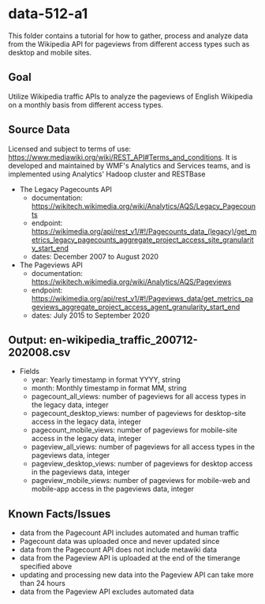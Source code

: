 # data-512-a1
This folder contains a tutorial for how to gather, process and analyze data from the Wikipedia API for pageviews from different access types such as desktop and mobile sites. 
## Goal 
Utilize Wikipedia traffic APIs to analyze the pageviews of English Wikipedia on a monthly basis from different access types. 

## Source Data
Licensed and subject to terms of use: https://www.mediawiki.org/wiki/REST_API#Terms_and_conditions. It is developed and maintained by WMF's Analytics and Services teams, and is implemented using Analytics' Hadoop cluster and RESTBase
- The Legacy Pagecounts API 
  - documentation: https://wikitech.wikimedia.org/wiki/Analytics/AQS/Legacy_Pagecounts
  - endpoint: https://wikimedia.org/api/rest_v1/#!/Pagecounts_data_(legacy)/get_metrics_legacy_pagecounts_aggregate_project_access_site_granularity_start_end
  - dates: December 2007 to August 2020
- The Pageviews API 
  - documentation: https://wikitech.wikimedia.org/wiki/Analytics/AQS/Pageviews
  - endpoint: https://wikimedia.org/api/rest_v1/#!/Pageviews_data/get_metrics_pageviews_aggregate_project_access_agent_granularity_start_end
  - dates: July 2015 to September 2020
  
## Output: en-wikipedia_traffic_200712-202008.csv
  - Fields
    - year: Yearly timestamp in format YYYY, string
    - month: Monthly timestamp in format MM, string
    - pagecount_all_views: number of pageviews for all access types in the legacy data, integer
    - pagecount_desktop_views: number of pageviews for desktop-site access in the legacy data, integer
    - pagecount_mobile_views: number of pageviews for mobile-site access in the legacy data, integer
    - pageview_all_views: number of pageviews for all access types in the pageviews data, integer
    - pageview_desktop_views: number of pageviews for desktop access in the pageviews data, integer
    - pageview_mobile_views: number of pageviews for mobile-web and mobile-app access in the pageviews data, integer
  
  ## Known Facts/Issues
  - data from the Pagecount API includes automated and human traffic
  - Pagecount data was uploaded once and never updated since
  - data from the Pagecount API does not include metawiki data
  - data from the Pageview API is uploaded at the end of the timerange specified above
  - updating and processing new data into the Pageview API can take more than 24 hours
  - data from the Pageview API excludes automated data
  

